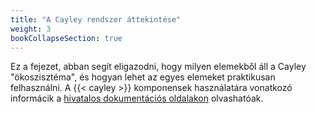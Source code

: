 ```yaml
---
title: "A Cayley rendszer áttekintése"
weight: 3
bookCollapseSection: true
---
```


Ez a fejezet, abban segít eligazodni, hogy milyen elemekből áll a Cayley "ökoszisztéma", és hogyan lehet az egyes elemeket praktikusan felhasználni.
A {{< cayley >}} komponensek használatára vonatkozó informácik a [hivatalos dokumentációs oldalakon](https://cayley.gitbook.io/cayley/) olvashatóak.


